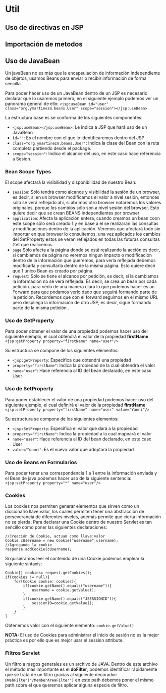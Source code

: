 # Util

## Uso de directivas en JSP


## Importación de metodos

## Uso de JavaBean

Un javaBean no es más que la encapsulación de información independiente de objetos, usamos Beans para enviar o recibir información de forma sencilla.

Para poder hacer uso de un JavaBean dentro de un JSP es necesario declarar que lo usaremos primero, en el siguiente ejemplo podemos ver un panorama general de ello:
`<jsp:useBean id="user" class="org.ymartinezm.beans.User" scope="session"></jsp:useBean>`

La estructura base es se conforma de los siguientes componentes:
* `<jsp:useBean></jsp:useBean>`: Le indica a JSP que hará uso de un JavaBean
* `id=""`: Es el nombre con el que lo identificaremos dentro del JSP
* `class="org.ymartinezm.beans.User"`: Indica la clase del Bean con la ruta completa partiendo desde el package.
* `scope="session"`: Indica el alcance del uso, en este caso hace referencia a Sesion.

### Bean Scope Types
El scope afectará la visibilidad y disponibilidad de nuestro Bean:

* `session`: Sólo tendrá como alcance y visibilidad la sesión de un browser, es decir, si en un browser modificamos el valor a nivel sesión, entonces sólo se verá reflejado ahí, si abrimos otro browser notaremos los valores originales, porque los cambios sólo son a nivel sesión del browser. Esto quiere decir que se crean BEANS independientes por browser
* `application`: Afecta la aplicación entera, cuando creamos un bean coon este scope sólo será creado 1 y en base a el se realizaran las consultas y modificaciones dentro de la aplicación. Veremos que afectará todo sin importar en que browser lo consultemos, una vez aplicados los cambios del SetProperty estos se veran reflejados en todas las futuras consultas Get que realicemos.
* `page`:Sólo afecta a la página donde se está realizando la acción es decir, si cambiamos de página no veremos ningun impacto o modificación dentro de la información que queremos, para verla reflejada debemos modificarla y consultarla dentro de la misma página. Esto quiere decir que 1 único Bean es creado por página.
* `request`: Sólo se tiene el alcance por petición, es decir, si la cambiamos la información no se verá reflejada. Es decir, se crea un bean por cada petición. para verlo de una manera clara lo que podemos hacer es un Forward para que podamos verlo dado que seguirá formando parte de la petición. Recordemos que con el forward seguimos en el mismo URL pero despliega la información de otro JSP, es decir, sigue formando parte de la misma petición .


### Uso de GetProperty
Para poder obtener el valor de una propiedad podemos hacer uso del siguiente ejemplo, el cual obtendrá el valor de la propiedad **firstName**:
`<jsp:getProperty property="firstName" name="user"/> `

Su estructura se compone de los siguientes elementos:
* `<jsp:getProperty`: Especifica que obtendrá una propiedad
* `property="firstName"`: Indica la propiedad de la cual obtendrá el valor
* `name="user"`: Hace referencia al ID del bean declarado, en este caso User

### Uso de SetProperty
Para poder establecer el valor de una propiedad podemos hacer uso del siguiente ejemplo, el cual definirá el valor de la propiedad **firstName**:
`<jsp:setProperty property="firstName" name="user" value="Yanni"/>`

Su estructura se compone de los siguientes elementos:
* `<jsp:SetProperty`: Especifica el valor que dará a la propiedad
* `property="firstName"`: Indica la propiedad a la cual mapeará el valor
* `name="user"`: Hace referencia al ID del bean declarado, en este caso User
* `value="Yanni"`: Es el nuevo valor que adoptará la propiedad

### Uso de Beans en Formularios

Para poder tener una correspondencia 1 a 1 entre la información enviada y el Bean de java podemos hacer uso de la siguiente sentencia:
`<jsp:setProperty property="*" name="user"/>`

### Cookies
Los cookies nos permiten generar elementos que sirven como un diccionario llave:valor, los cuales permiten tener una abstracción de perseverancia de diferentes niveles, además permite que cierta información no se pierda.
Para declarar una Cookie dentro de nuestro Servlet es tan sencillo como poner las siguientes declaraciones:

```
//Creación de Cookie, actuan como llave:valor
Cookie cUsername = new Cookie("username",username);
//Agregando la cookie
response.addCookie(cUsername);
```

Si quisieramos leer el contenido de una Cookie podemos emplear la siguiente sintaxis:
```
Cookie[] cookies= request.getCookies();
if(cookies != null){
    for(Cookie cookie: cookies){
        if(cookie.getName().equals("username")){
            username = cookie.getValue();
        }
        if(cookie.getName().equals("JSESSIONID")){
            sessionID=cookie.getValue();
        }
    }
}
```
Obtenemos valor con el siguiente elemento:
`cookie.getValue()`

**NOTA:** El uso de Cookies para administrar el inicio de sesión no es la mejor práctica es por ello que es mejor usar el session attribute.

### Filtros Servlet
Un filtro a rasgos generales es un archivo de JAVA. Dentro de este archivo el método más importante es el **doFilter**, podemos identificar rápidamente que se trata de un filtro gracias al siguiente decorador: `@WebFilter("/MemberAreaFilter")` en este path debemos poner el mismo path sobre el que queremos aplicar alguna especie de filtro.